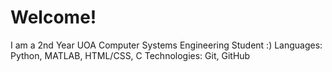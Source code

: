 # Welcome!

I am a 2nd Year UOA Computer Systems Engineering Student :)
Languages: Python, MATLAB, HTML/CSS, C
Technologies: Git, GitHub
